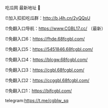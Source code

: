吃瓜网 最新地址 👋 

⏰加入扣扣吃瓜群：http://b.j4h.cn/2yQQsU

⏰免翻入口导航：https://www.CGBL17.cc/  （最新）

⏰免翻入口6：https://fhde.68fcgbl.com/

⏰免翻入口5：https://5451846.68fcgbl.com/

⏰免翻入口4：https://blcgw.68fcgbl.com/

⏰免翻入口3：https://cgbl.68fcgbl.com/

⏰免翻入口2：https://ccggbl.68fcgbl.com/

⏰免翻入口1：https://bifcgbl.com/

telegram:https://t.me/cgblw_sq


